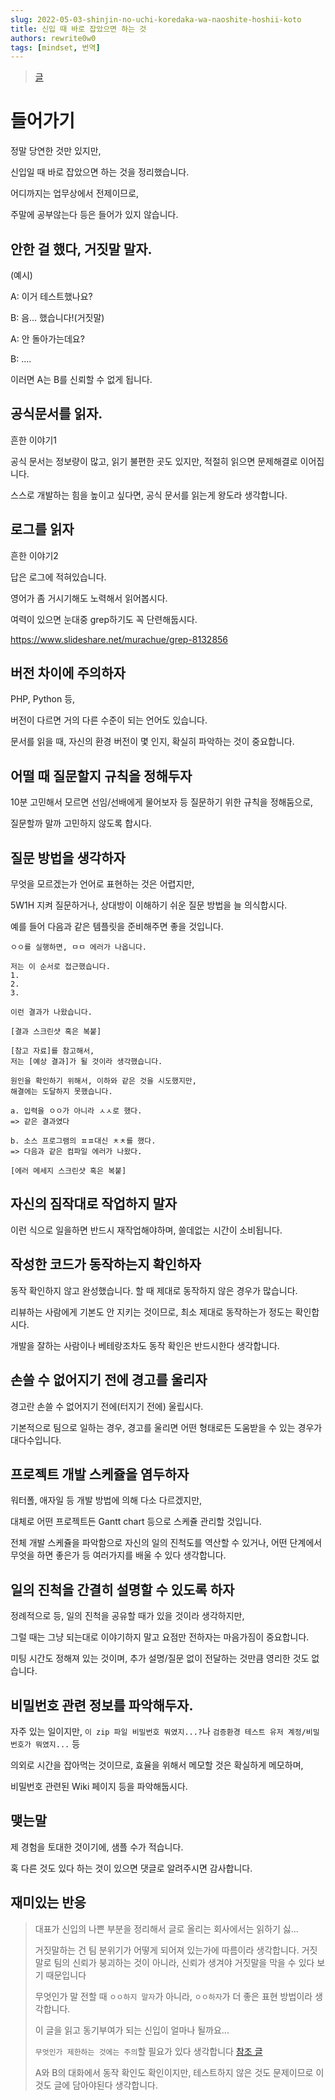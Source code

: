```yaml
---
slug: 2022-05-03-shinjin-no-uchi-koredaka-wa-naoshite-hoshii-koto
title: 신입 때 바로 잡았으면 하는 것
authors: rewrite0w0
tags: [mindset, 번역]
---
```


> [글](https://qiita.com/shimajiri/items/20b4679148e5e383c9d6)

# 들어가기

정말 당연한 것만 있지만,

신입일 때 바로 잡았으면 하는 것을 정리했습니다.

어디까지는 업무상에서 전제이므로,

주말에 공부않는다 등은 들어가 있지 않습니다.

## 안한 걸 했다, 거짓말 말자.

(예시)

A: 이거 테스트했나요?

B: 음... 했습니다!(거짓말)

A: 안 돌아가는데요?

B: ....

이러면 A는 B를 신뢰할 수 없게 됩니다.

## 공식문서를 읽자.

흔한 이야기1

공식 문서는 정보량이 많고, 읽기 불편한 곳도 있지만, 적절히 읽으면 문제해결로 이어집니다.

스스로 개발하는 힘을 높이고 싶다면, 공식 문서를 읽는게 왕도라 생각합니다.

## 로그를 읽자

흔한 이야기2

답은 로그에 적혀있습니다.

영어가 좀 거시기해도 노력해서 읽어봅시다.

여력이 있으면 눈대중 grep하기도 꼭 단련해둡시다.

https://www.slideshare.net/murachue/grep-8132856

## 버전 차이에 주의하자

PHP, Python 등,

버전이 다르면 거의 다른 수준이 되는 언어도 있습니다.

문서를 읽을 때, 자신의 환경 버전이 몇 인지, 확실히 파악하는 것이 중요합니다.

## 어떨 때 질문할지 규칙을 정해두자

10분 고민해서 모르면 선임/선배에게 물어보자 등 질문하기 위한 규칙을 정해둠으로,

질문할까 말까 고민하지 않도록 합시다.

## 질문 방법을 생각하자

무엇을 모르겠는가 언어로 표현하는 것은 어렵지만,

5W1H 지켜 질문하거나, 상대방이 이해하기 쉬운 질문 방법을 늘 의식합시다.

예를 들어 다음과 같은 템플릿을 준비해주면 좋을 것입니다.

```
ㅇㅇ를 실행하면, ㅁㅁ 에러가 나옵니다.

저는 이 순서로 접근했습니다.
1.
2.
3.

이런 결과가 나왔습니다.

[결과 스크린샷 혹은 복붙]

[참고 자료]를 참고해서,
저는 [예상 결과]가 될 것이라 생각했습니다.

원인을 확인하기 위해서, 이하와 같은 것을 시도했지만,
해결에는 도달하지 못했습니다.

a. 입력을 ㅇㅇ가 아니라 ㅅㅅ로 했다.
=> 같은 결과였다

b. 소스 프로그램의 ㅍㅍ대신 ㅊㅊ를 했다.
=> 다음과 같은 컴파일 에러가 나왔다.

[에러 메세지 스크린샷 혹은 복붙]
```

## 자신의 짐작대로 작업하지 말자

이런 식으로 일을하면 반드시 재작업해야하며, 쓸데없는 시간이 소비됩니다.

## 작성한 코드가 동작하는지 확인하자

동작 확인하지 않고 완성했습니다. 할 때 제대로 동작하지 않은 경우가 많습니다.

리뷰하는 사람에게 기본도 안 지키는 것이므로,
최소 제대로 동작하는가 정도는 확인합시다.

개발을 잘하는 사람이나 베테랑조차도 동작 확인은 반드시한다 생각합니다.

## 손쓸 수 없어지기 전에 경고를 울리자

경고란 손쓸 수 없어지기 전에(터지기 전에) 울립시다.

기본적으로 팀으로 일하는 경우, 경고를 울리면 어떤 형태로든 도움받을 수 있는 경우가 대다수입니다.

## 프로젝트 개발 스케쥴을 염두하자

워터폴, 애자일 등 개발 방법에 의해 다소 다르겠지만,

대체로 어떤 프로젝트든 Gantt chart 등으로 스케쥴 관리할 것입니다.

전체 개발 스케쥴을 파악함으로 자신의 일의 진척도를 역산할 수 있거나, 어떤 단계에서 무엇을 하면 좋은가 등 여러가지를 배울 수 있다 생각합니다.

## 일의 진척을 간결히 설명할 수 있도록 하자

정례적으로 등, 일의 진척을 공유할 때가 있을 것이라 생각하지만,

그럴 때는 그냥 되는대로 이야기하지 말고 요점만 전하자는 마음가짐이 중요합니다.

미팅 시간도 정해져 있는 것이며, 추가 설명/질문 없이 전달하는 것만큼 영리한 것도 없습니다.

## 비밀번호 관련 정보를 파악해두자.

자주 있는 일이지만, `이 zip 파일 비밀번호 뭐였지...?`나 `검증환경 테스트 유저 계정/비밀번호가 뭐였지...` 등

의외로 시간을 잡아먹는 것이므로, 효율을 위해서 메모할 것은 확실하게 메모하며,

비밀번호 관련된 Wiki 페이지 등을 파악해둡시다.

## 맺는말

제 경험을 토대한 것이기에, 샘플 수가 적습니다.

혹 다른 것도 있다 하는 것이 있으면 댓글로 알려주시면 감사합니다.

## 재미있는 반응

> 대표가 신입의 나쁜 부분을 정리해서 글로 올리는 회사에서는 읽하기 싫...
>
> 거짓말하는 건 팀 분위기가 어떻게 되어져 있는가에 따름이라 생각합니다. 거짓말로 팀의 신뢰가 붕괴하는 것이 아니라, 신뢰가 생겨야 거짓말을 막을 수 있다 보기 때문입니다
>
> 무엇인가 말 전할 때 `ㅇㅇ하지 말자`가 아니라, `ㅇㅇ하자`가 더 좋은 표현 방법이라 생각합니다.
>
> 이 글을 읽고 동기부여가 되는 신입이 얼마나 될까요...
>
> `무엇인가 제한하는 것에는 주의`할 필요가 있다 생각합니다 [참조 글](https://note.com/kanam/n/na4d773932114)
>
> A와 B의 대화에서 동작 확인도 확인이지만, 테스트하지 않은 것도 문제이므로 이것도 글에 담아야된다 생각합니다.
